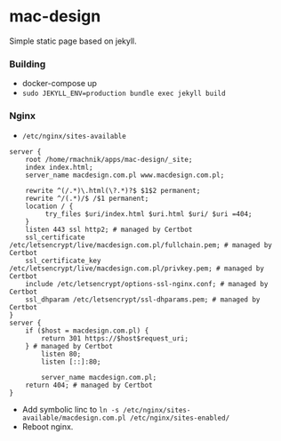 # mac-design
Simple static page based on jekyll.

### Building
* docker-compose up
* `sudo JEKYLL_ENV=production bundle exec jekyll build`


### Nginx
* `/etc/nginx/sites-available`
```
server {
    root /home/rmachnik/apps/mac-design/_site;
    index index.html;
    server_name macdesign.com.pl www.macdesign.com.pl;

    rewrite ^(/.*)\.html(\?.*)?$ $1$2 permanent;
    rewrite ^/(.*)/$ /$1 permanent;
    location / {
         try_files $uri/index.html $uri.html $uri/ $uri =404;
    }
    listen 443 ssl http2; # managed by Certbot
    ssl_certificate /etc/letsencrypt/live/macdesign.com.pl/fullchain.pem; # managed by Certbot
    ssl_certificate_key /etc/letsencrypt/live/macdesign.com.pl/privkey.pem; # managed by Certbot
    include /etc/letsencrypt/options-ssl-nginx.conf; # managed by Certbot
    ssl_dhparam /etc/letsencrypt/ssl-dhparams.pem; # managed by Certbot
}
server {
    if ($host = macdesign.com.pl) {
        return 301 https://$host$request_uri;
    } # managed by Certbot
        listen 80;
        listen [::]:80;

        server_name macdesign.com.pl;
    return 404; # managed by Certbot
}
```
* Add symbolic linc to `ln -s /etc/nginx/sites-available/macdesign.com.pl /etc/nginx/sites-enabled/`
* Reboot nginx.